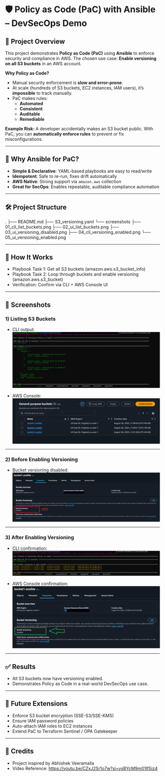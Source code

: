# 🛡️ Policy as Code (PaC) with Ansible – DevSecOps Demo

## 📌 Project Overview
This project demonstrates **Policy as Code (PaC)** using **Ansible** to enforce security and compliance in AWS. 
The chosen use case: **Enable versioning on all S3 buckets** in an AWS account.

**Why Policy as Code?**
- Manual security enforcement is **slow and error-prone**.
- At scale (hundreds of S3 buckets, EC2 instances, IAM users), it’s **impossible** to track manually.
- PaC makes rules:
  - **Automated** 
  - **Consistent** 
  - **Auditable** 
  - **Remediable**

**Example Risk:** A developer accidentally makes an S3 bucket public. With PaC, you can **automatically enforce rules** to prevent or fix misconfigurations.

---

## 🎯 Why Ansible for PaC?
- **Simple & Declarative**: YAML-based playbooks are easy to read/write 
- **Idempotent**: Safe to re-run, fixes drift automatically 
- **AWS Native**: Strong support via `amazon.aws` collection 
- **Great for SecOps**: Enables repeatable, auditable compliance automation

---

## 🛠️ Project Structure

.
├── README.md
├── S3_versioning.yaml
└── screenshots
    ├── 01_cli_list_buckets.png
    ├── 02_ui_list_buckets.png
    ├── 03_ui_versioning_disabled.png
    ├── 04_cli_versioning_enabled.png
    └── 05_ui_versioning_enabled.png


---

## 🚀 How It Works

- Playbook Task 1: Get all S3 buckets (amazon.aws.s3_bucket_info)
- Playbook Task 2: Loop through buckets and enable versioning (amazon.aws.s3_bucket)
- Verification: Confirm via CLI + AWS Console UI

---

## 📂 Screenshots

### 1) Listing S3 Buckets
- CLI output: 
![CLI – List Buckets](./screenshots/01_cli_list_buckets.png)

- AWS Console: 
![UI – List Buckets](./screenshots/02_ui_list_buckets.png)

---

### 2) Before Enabling Versioning
- Bucket versioning disabled: 
![UI – Versioning Disabled](./screenshots/03_ui_versioning_disabled.png)

---

### 3) After Enabling Versioning
- CLI confirmation: 
![CLI – Versioning Enabled](./screenshots/04_cli_versioning_enabled.png)

- AWS Console confirmation: 
![UI – Versioning Enabled](./screenshots/05_ui_versioning_enabled.png)

---

## ✅ Results

- All S3 buckets now have versioning enabled.
- Demonstrates Policy as Code in a real-world DevSecOps use case.

---

## 📌 Future Extensions

- Enforce S3 bucket encryption (SSE-S3/SSE-KMS)
- Ensure IAM password policies
- Auto-attach IAM roles to EC2 instances
- Extend PaC to Terraform Sentinel / OPA Gatekeeper

---

## 🙏 Credits

- Project inspired by Abhishek Veeramalla
- Video Reference: https://youtu.be/CZxJ2Sr1o7w?si=ysBYcM9m01IfSiz4

